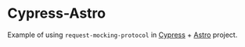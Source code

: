# Cypress-Astro

Example of using `request-mocking-protocol` in [Cypress](https://www.cypress.io/) + [Astro](https://astro.build/) project.